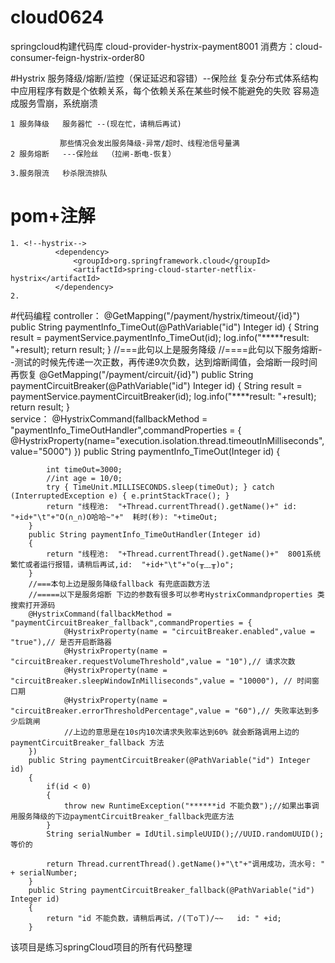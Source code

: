 # cloud0624
springcloud构建代码库 cloud-provider-hystrix-payment8001
                消费方：cloud-consumer-feign-hystrix-order80

  
#Hystrix 服务降级/熔断/监控（保证延迟和容错）--保险丝
   复杂分布式体系结构中应用程序有数是个依赖关系，每个依赖关系在某些时候不能避免的失败
   容易造成服务雪崩，系统崩溃
   
    1 服务降级   服务器忙 --(现在忙，请稍后再试)
    
               那些情况会发出服务降级-异常/超时、线程池信号量满
    2 服务熔断   ---保险丝  （拉闸-断电-恢复） 
    
    3.服务限流   秒杀限流排队        
   
# pom+注解
    1. <!--hystrix-->
              <dependency>
                  <groupId>org.springframework.cloud</groupId>
                  <artifactId>spring-cloud-starter-netflix-hystrix</artifactId>
              </dependency>
    2.
    
#代码编程
    controller：
         @GetMapping("/payment/hystrix/timeout/{id}")
                  public String paymentInfo_TimeOut(@PathVariable("id") Integer id)
                  {
                      String result = paymentService.paymentInfo_TimeOut(id);
                      log.info("*****result: "+result);
                      return result;
                  }
                  //===此句以上是服务降级
                  //====此句以下服务熔断--测试的时候先传递一次正数，再传递9次负数，达到熔断阈值，会熔断一段时间再恢复
                  @GetMapping("/payment/circuit/{id}")
                  public String paymentCircuitBreaker(@PathVariable("id") Integer id)
                  {
                      String result = paymentService.paymentCircuitBreaker(id);
                      log.info("****result: "+result);
                      return result;
                  }               
        service：
            @HystrixCommand(fallbackMethod = "paymentInfo_TimeOutHandler",commandProperties = {
                    @HystrixProperty(name="execution.isolation.thread.timeoutInMilliseconds",value="5000")
            })
            public String paymentInfo_TimeOut(Integer id)
            {
    
            int timeOut=3000;
            //int age = 10/0;
            try { TimeUnit.MILLISECONDS.sleep(timeOut); } catch (InterruptedException e) { e.printStackTrace(); }
            return "线程池:  "+Thread.currentThread().getName()+" id:  "+id+"\t"+"O(∩_∩)O哈哈~"+"  耗时(秒): "+timeOut;
        }
        public String paymentInfo_TimeOutHandler(Integer id)
        {
            return "线程池:  "+Thread.currentThread().getName()+"  8001系统繁忙或者运行报错，请稍后再试,id:  "+id+"\t"+"o(╥﹏╥)o";
        }
        //===本句上边是服务降级fallback 有兜底函数方法
        //=====以下是服务熔断 下边的参数有很多可以参考HystrixCommandproperties 类搜索打开源码
        @HystrixCommand(fallbackMethod = "paymentCircuitBreaker_fallback",commandProperties = {
                @HystrixProperty(name = "circuitBreaker.enabled",value = "true"),// 是否开启断路器
                @HystrixProperty(name = "circuitBreaker.requestVolumeThreshold",value = "10"),// 请求次数
                @HystrixProperty(name = "circuitBreaker.sleepWindowInMilliseconds",value = "10000"), // 时间窗口期
                @HystrixProperty(name = "circuitBreaker.errorThresholdPercentage",value = "60"),// 失败率达到多少后跳闸
                //上边的意思是在10s内10次请求失败率达到60% 就会断路调用上边的paymentCircuitBreaker_fallback 方法
        })
        public String paymentCircuitBreaker(@PathVariable("id") Integer id)
        {
            if(id < 0)
            {
                throw new RuntimeException("******id 不能负数");//如果出事调用服务降级的下边paymentCircuitBreaker_fallback兜底方法
            }
            String serialNumber = IdUtil.simpleUUID();//UUID.randomUUID();等价的
    
            return Thread.currentThread().getName()+"\t"+"调用成功，流水号: " + serialNumber;
        }
        public String paymentCircuitBreaker_fallback(@PathVariable("id") Integer id)
        {
            return "id 不能负数，请稍后再试，/(ㄒoㄒ)/~~   id: " +id;
        }
     

该项目是练习springCloud项目的所有代码整理


